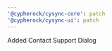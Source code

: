 ```yaml
---
'@cypherock/cysync-core': patch
'@cypherock/cysync-ui': patch
---
```


Added Contact Support Dialog

